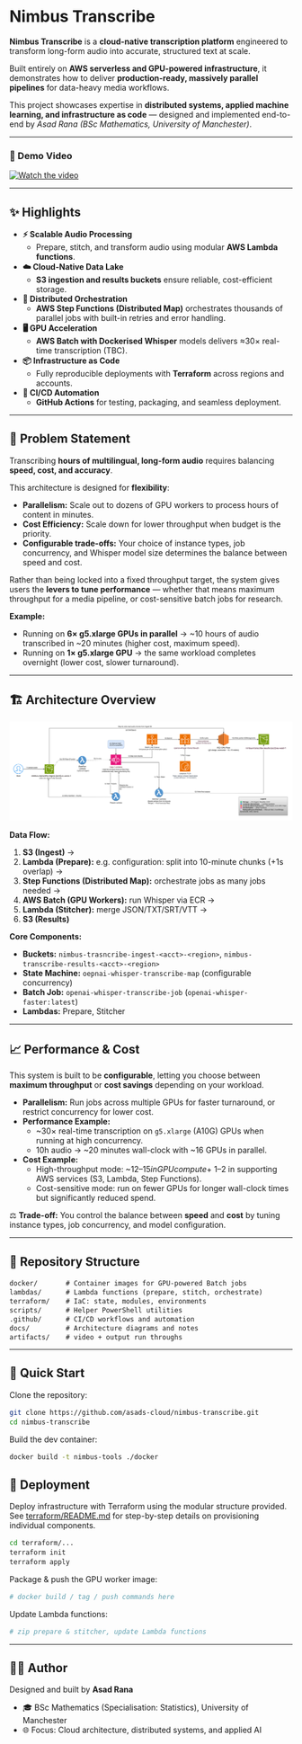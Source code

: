 # Nimbus Transcribe  

**Nimbus Transcribe** is a **cloud-native transcription platform** engineered to transform long-form audio into accurate, structured text at scale.  

Built entirely on **AWS serverless and GPU-powered infrastructure**, it demonstrates how to deliver **production-ready, massively parallel pipelines** for data-heavy media workflows.  

This project showcases expertise in **distributed systems, applied machine learning, and infrastructure as code** — designed and implemented end-to-end by *Asad Rana (BSc Mathematics, University of Manchester)*.  

---

### 🎥 Demo Video

[![Watch the video](https://img.youtube.com/vi/wtgcypmLKQU/maxresdefault.jpg)](https://youtu.be/dQw4w9WgXcQ)


---

## ✨ Highlights  

- **⚡ Scalable Audio Processing**  
  - Prepare, stitch, and transform audio using modular **AWS Lambda functions**.  
- **☁️ Cloud-Native Data Lake**  
  - **S3 ingestion and results buckets** ensure reliable, cost-efficient storage.  
- **🔄 Distributed Orchestration**  
  - **AWS Step Functions (Distributed Map)** orchestrates thousands of parallel jobs with built-in retries and error handling.  
- **🖥️ GPU Acceleration**  
  - **AWS Batch with Dockerised Whisper** models delivers ≈30× real-time transcription (TBC).  
- **📦 Infrastructure as Code**  
  - Fully reproducible deployments with **Terraform** across regions and accounts.  
- **🤖 CI/CD Automation**  
  - **GitHub Actions** for testing, packaging, and seamless deployment.  

---

## 🎯 Problem Statement  

Transcribing **hours of multilingual, long-form audio** requires balancing **speed, cost, and accuracy**.  

This architecture is designed for **flexibility**:  
- **Parallelism:** Scale out to dozens of GPU workers to process hours of content in minutes.  
- **Cost Efficiency:** Scale down for lower throughput when budget is the priority.  
- **Configurable trade-offs:** Your choice of instance types, job concurrency, and Whisper model size determines the balance between speed and cost.  

Rather than being locked into a fixed throughput target, the system gives users the **levers to tune performance** — whether that means maximum throughput for a media pipeline, or cost-sensitive batch jobs for research.  

**Example:**  
- Running on **6× g5.xlarge GPUs in parallel** → ~10 hours of audio transcribed in ~20 minutes (higher cost, maximum speed).  
- Running on **1× g5.xlarge GPU** → the same workload completes overnight (lower cost, slower turnaround).  
 

---

## 🏗️ Architecture Overview

![Architecture Diagram](docs/architecture-diagram.png)  

**Data Flow:**  
1. **S3 (Ingest)** →  
2. **Lambda (Prepare):** e.g. configuration: split into 10-minute chunks (+1s overlap) →  
3. **Step Functions (Distributed Map):** orchestrate jobs as many jobs needed →  
4. **AWS Batch (GPU Workers):** run Whisper via ECR →  
5. **Lambda (Stitcher):** merge JSON/TXT/SRT/VTT →  
6. **S3 (Results)**  

**Core Components:**  
- **Buckets:** `nimbus-trasncribe-ingest-<acct>-<region>`, `nimbus-transcribe-results-<acct>-<region>`  
- **State Machine:** `oepnai-whisper-transcribe-map` (configurable concurrency)  
- **Batch Job:** `openai-whisper-transcribe-job` (`openai-whisper-faster:latest`)  
- **Lambdas:** Prepare, Stitcher  

---

## 📈 Performance & Cost  

This system is built to be **configurable**, letting you choose between **maximum throughput** or **cost savings** depending on your workload.  

- **Parallelism:** Run jobs across multiple GPUs for faster turnaround, or restrict concurrency for lower cost.  
- **Performance Example:**  
  - ~30× real-time transcription on `g5.xlarge` (A10G) GPUs when running at high concurrency.  
  - 10h audio → ~20 minutes wall-clock with ~16 GPUs in parallel.  
- **Cost Example:**  
  - High-throughput mode: ~$12–15 in GPU compute + ~$1–2 in supporting AWS services (S3, Lambda, Step Functions).  
  - Cost-sensitive mode: run on fewer GPUs for longer wall-clock times but significantly reduced spend.  

⚖️ **Trade-off:** You control the balance between **speed** and **cost** by tuning instance types, job concurrency, and model configuration.  


---

## 📂 Repository Structure  

```
docker/       # Container images for GPU-powered Batch jobs
lambdas/      # Lambda functions (prepare, stitch, orchestrate)
terraform/    # IaC: state, modules, environments
scripts/      # Helper PowerShell utilities
.github/      # CI/CD workflows and automation
docs/         # Architecture diagrams and notes
artifacts/    # video + output run throughs
```  

---

## 🚀 Quick Start  

Clone the repository:  

```bash
git clone https://github.com/asads-cloud/nimbus-transcribe.git
cd nimbus-transcribe
```

Build the dev container:  

```bash
docker build -t nimbus-tools ./docker
```

## 🚀 Deployment  

Deploy infrastructure with Terraform using the modular structure provided.  
See [terraform/README.md](./terraform/README.md) for step-by-step details on provisioning individual components.

```bash
cd terraform/...
terraform init
terraform apply
```

Package & push the GPU worker image:  

```powershell
# docker build / tag / push commands here
```

Update Lambda functions:  

```powershell
# zip prepare & stitcher, update Lambda functions
```

---

## 👨‍💻 Author  

Designed and built by **Asad Rana**  
- 🎓 BSc Mathematics (Specialisation: Statistics), University of Manchester  
- 🌐 Focus: Cloud architecture, distributed systems, and applied AI  
